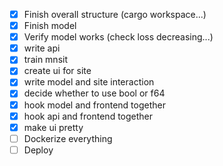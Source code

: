 - [x] Finish overall structure (cargo workspace...)
- [x] Finish model
- [x] Verify model works (check loss decreasing...)
- [x] write api
- [x] train mnsit
- [x] create ui for site
- [x] write model and site interaction
- [x] decide whether to use bool or f64
- [x] hook model and frontend together
- [x] hook api and frontend together
- [x] make ui pretty
- [ ] Dockerize everything
- [ ] Deploy
